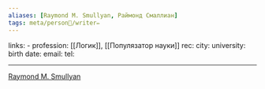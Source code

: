 ```yaml
---
aliases: [Raymond M. Smullyan, Раймонд Смаллиан]
tags: meta/person👤/writer✏️
---
```

links: -
profession: [[Логик]], [[Популязатор науки]]
rec:
city:
university:
birth date:
email:
tel:

---

[Raymond M. Smullyan](https://www.goodreads.com/author/show/951363.Raymond_M_Smullyan?from_search=true&from_srp=true)